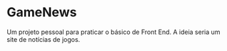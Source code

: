 # GameNews
 Um projeto pessoal para praticar o básico de Front End. A ideia seria um site de notícias de jogos.
